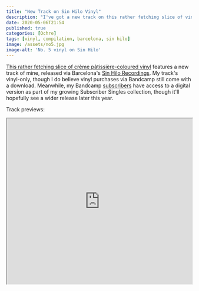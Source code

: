 ```yaml
---
title: "New Track on Sin Hilo Vinyl"
description: "I've got a new track on this rather fetching slice of vinyl, courtesy of Barcelona's Sin Hilo."
date: 2020-05-06T21:54
published: true
categories: [Ochre]
tags: [vinyl, compilation, barcelona, sin hilo]
image: /assets/no5.jpg
image-alt: 'No. 5 vinyl on Sin Hilo'
---
```


[This rather fetching slice of crème pâtissière-coloured vinyl](https://sinhilo.bandcamp.com/album/n-5) features a new track of mine, released via Barcelona's [Sin Hilo Recordings](https://www.sinhilo.com/). My track's vinyl-only, though I do believe vinyl purchases via Bandcamp still come with a download. Meanwhile, my Bandcamp [subscribers](https://bandcamp.ochremusic.com/) have access to a digital version as part of my growing Subscriber Singles collection, though it'll hopefully see a wider release later this year.

Track previews:

<iframe width="100%" height="450" src="https://w.soundcloud.com/player/?url=https%3A//api.soundcloud.com/tracks/753677617&amp;auto_play=false&amp;hide_related=false&amp;show_comments=true&amp;show_user=true&amp;show_reposts=false&amp;visual=true"></iframe>
